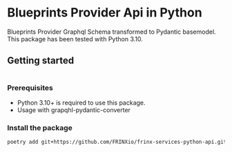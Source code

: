# Blueprints Provider Api in Python


Blueprints Provider Graphql Schema transformed to Pydantic basemodel.
This package has been tested with Python 3.10.


## Getting started

```python

```

### Prerequisites

- Python 3.10+ is required to use this package.
- Usage with grapqhl-pydantic-converter

### Install the package

```bash
poetry add git+https://github.com/FRINXio/frinx-services-python-api.git@main#subdirectory=inventory/python
```